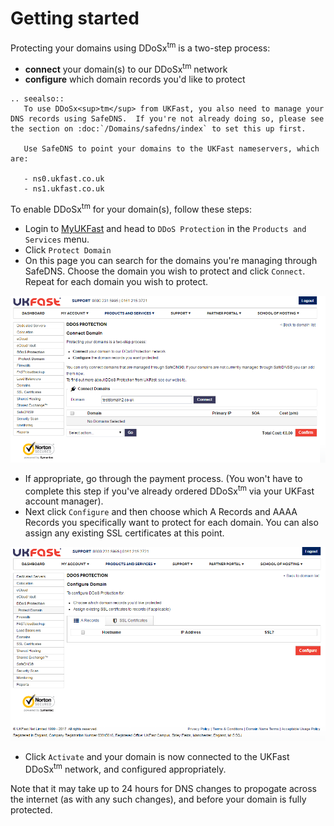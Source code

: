 # Getting started

Protecting your domains using DDoSx<sup>tm</sup> is a two-step process:

- **connect** your domain(s) to our DDoSx<sup>tm</sup> network
- **configure** which domain records you'd like to protect

```eval_rst
.. seealso::
   To use DDoSx<sup>tm</sup> from UKFast, you also need to manage your DNS records using SafeDNS.  If you're not already doing so, please see the section on :doc:`/Domains/safedns/index` to set this up first.

   Use SafeDNS to point your domains to the UKFast nameservers, which are:

   - ns0.ukfast.co.uk
   - ns1.ukfast.co.uk
```

To enable DDoSx<sup>tm</sup> for your domain(s), follow these steps:

- Login to [MyUKFast](https://my.ukfast.co.uk) and head to `DDoS Protection` in the `Products and Services` menu.
- Click `Protect Domain`
- On this page you can search for the domains you're managing through SafeDNS.  Choose the domain you wish to protect and click `Connect`.  Repeat for each domain you wish to protect.

![connect](files/connect.PNG)

- If appropriate, go through the payment process. (You won't have to complete this step if you've already ordered DDoSx<sup>tm</sup> via your UKFast account manager).
- Next click `Configure` and then choose which A Records and AAAA Records you specifically want to protect for each domain.  You can also assign any existing SSL certificates at this point.

![configuredomain](files/configuredomain.PNG)

- Click `Activate` and your domain is now connected to the UKFast DDoSx<sup>tm</sup> network, and configured appropriately.  

Note that it may take up to 24 hours for DNS changes to propogate across the internet (as with any such changes), and before your domain is fully protected.
